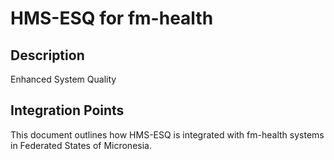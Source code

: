 # HMS-ESQ for fm-health

## Description

Enhanced System Quality

## Integration Points

This document outlines how HMS-ESQ is integrated with fm-health systems in Federated States of Micronesia.

